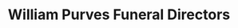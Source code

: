 ---
title: "William Purves Funeral Directors"
url: /peebles/william-purves-funeral-directors/
shop: Bestattungen
---